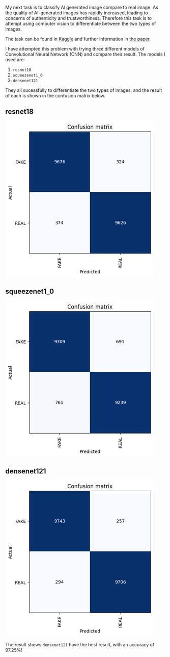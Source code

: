 My next task is to classify AI generated image compare to real image. As the quality of AI-generated images has rapidly increased, leading to concerns of
authenticity and trustworthiness. Therefore this task is to attempt using computer vision to differentiate between the two types of images.

The task can be found in [Kaggle](https://www.kaggle.com/datasets/birdy654/cifake-real-and-ai-generated-synthetic-images) and further information in [the paper](https://arxiv.org/abs/2303.14126).

I have attempted this problem with trying three different models of Convolutional Neural Network (CNN) and compare their result. The models I used are:

1. `resnet18`
1. `squeezenet1_0`
1. `densenet121`

They all sucessfully to differentiate the two types of images, and the result of each is shown in the confusion matrix below.
## resnet18
![Image of resnet18 result](/images/cf1.png)

## squeezenet1_0
![Image of squeezenet1_0 result](/images/cf2.png)

## densenet121
![Image of densenet121 result](/images/cf3.png)
 
 The result shows `densenet121` have the best result, with an accuracy of 97.25%!
